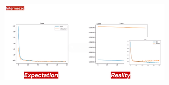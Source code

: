 ![b3b2883db5e49a5c5bac24b99d807989.png](../../../../_resources/b3b2883db5e49a5c5bac24b99d807989.png)